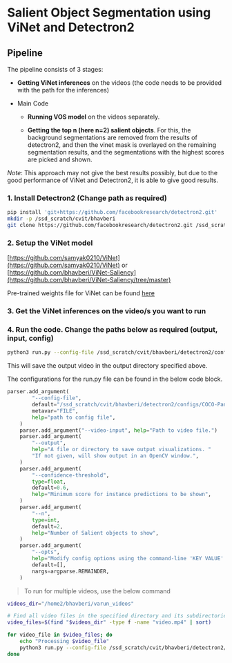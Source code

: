 # Salient Object Segmentation using ViNet and Detectron2

## Pipeline

The pipeline consists of 3 stages:
- **Getting ViNet inferences** on the videos (the code needs to be provided with the path for the inferences)

- Main Code
    - **Running VOS model** on the videos separately.

    - **Getting the top n (here n=2) salient objects**. For this, the background segmentations are removed from the results of detectron2, and then the vinet mask is overlayed on the remaining segmentation results, and the segmentations with the highest scores are picked and shown.

_Note_: This approach may not give the best results possibly, but due to the good performance of ViNet and Detectron2, it is able to give good results.

### 1. Install Detectron2 (Change path as required)
```bash
pip install 'git+https://github.com/facebookresearch/detectron2.git'
mkdir -p /ssd_scratch/cvit/bhavberi
git clone https://github.com/facebookresearch/detectron2.git /ssd_scratch/cvit/bhavberi/detectron2
```

### 2. Setup the ViNet model
[https://github.com/samyak0210/ViNet](https://github.com/samyak0210/ViNet) or [https://github.com/bhavberi/ViNet-Saliency](https://github.com/bhavberi/ViNet-Saliency/tree/master)

Pre-trained weights file for ViNet can be found [here](https://iiitaphyd-my.sharepoint.com/:u:/g/personal/bhav_beri_research_iiit_ac_in/ESvHZHc9RqpKiU5POJ6TUuUB5Q0Wz7-xgz49KnAUclPung)

### 3. Get the ViNet inferences on the video/s you want to run

### 4. Run the code. Change the paths below as required (output, input, config)
```bash
python3 run.py --config-file /ssd_scratch/cvit/bhavberi/detectron2/configs/COCO-PanopticSegmentation/panoptic_fpn_R_101_3x.yaml --video-input /home2/bhavberi/varun_videos/badminton/video.mp4 --confidence-threshold 0.6 --output /home2/bhavberi/detectron2_videos/ --opts MODEL.WEIGHTS detectron2://COCO-PanopticSegmentation/panoptic_fpn_R_101_3x/139514519/model_final_cafdb1.pkl
```

This will save the output video in the output directory specified above.

The configurations for the run.py file can be found in the below code block.

```python
parser.add_argument(
        "--config-file",
        default="/ssd_scratch/cvit/bhavberi/detectron2/configs/COCO-PanopticSegmentation/panoptic_fpn_R_101_3x.yaml",
        metavar="FILE",
        help="path to config file",
    )
    parser.add_argument("--video-input", help="Path to video file.")
    parser.add_argument(
        "--output",
        help="A file or directory to save output visualizations. "
        "If not given, will show output in an OpenCV window.",
    )
    parser.add_argument(
        "--confidence-threshold",
        type=float,
        default=0.6,
        help="Minimum score for instance predictions to be shown",
    )
    parser.add_argument(
        "--n",
        type=int,
        default=2,
        help="Number of Salient objects to show",
    )
    parser.add_argument(
        "--opts",
        help="Modify config options using the command-line 'KEY VALUE' pairs",
        default=[],
        nargs=argparse.REMAINDER,
    )
```

> To run for multiple videos, use the below command
```bash
videos_dir="/home2/bhavberi/varun_videos"

# Find all video files in the specified directory and its subdirectories
video_files=$(find "$videos_dir" -type f -name "video.mp4" | sort)

for video_file in $video_files; do
    echo "Processing $video_file"
    python3 run.py --config-file /ssd_scratch/cvit/bhavberi/detectron2/configs/COCO-PanopticSegmentation/panoptic_fpn_R_101_3x.yaml --video-input "$video_file" --confidence-threshold 0.6 --output /home2/bhavberi/detectron2_videos/ --opts MODEL.WEIGHTS detectron2://COCO-PanopticSegmentation/panoptic_fpn_R_101_3x/139514519/model_final_cafdb1.pkl
done

```